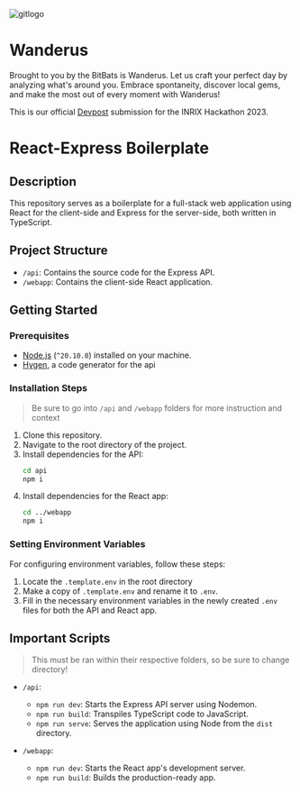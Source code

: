 ![gitlogo](https://github.com/orangepulpsucks/INRIX-Hackathon-2023/assets/42681894/9a657e72-26dd-4117-9fcf-54d5fe30c6e7)
# Wanderus
Brought to you by the BitBats is Wanderus. Let us craft your perfect day by analyzing what's around you. Embrace spontaneity, discover local gems, and make the most out of every moment with Wanderus!

This is our official [Devpost](https://devpost.com/software/bitbats-inrix-maps) submission for the INRIX Hackathon 2023.

# React-Express Boilerplate

## Description

This repository serves as a boilerplate for a full-stack web application using React for the client-side and Express for the server-side, both written in TypeScript.

## Project Structure

- `/api`: Contains the source code for the Express API.
- `/webapp`: Contains the client-side React application.

## Getting Started

### Prerequisites

- [Node.js](https://nodejs.org/en) (`^20.10.0`) installed on your machine.
- [Hygen](https://www.hygen.io/docs/quick-start), a code generator for the api

### Installation Steps

> Be sure to go into `/api` and `/webapp` folders for more instruction and context

1. Clone this repository.
2. Navigate to the root directory of the project.
3. Install dependencies for the API:
   ```bash
   cd api
   npm i
   ```
4. Install dependencies for the React app:
   ```bash
   cd ../webapp
   npm i
   ```

### Setting Environment Variables

For configuring environment variables, follow these steps:

1. Locate the `.template.env` in the root directory
2. Make a copy of `.template.env` and rename it to `.env`.
3. Fill in the necessary environment variables in the newly created `.env` files for both the API and React app.

## Important Scripts

> This must be ran within their respective folders, so be sure to change directory!

- `/api`:

  - `npm run dev`: Starts the Express API server using Nodemon.
  - `npm run build`: Transpiles TypeScript code to JavaScript.
  - `npm run serve`: Serves the application using Node from the `dist` directory.

- `/webapp`:
  - `npm run dev`: Starts the React app's development server.
  - `npm run build`: Builds the production-ready app.
